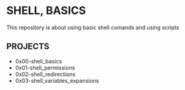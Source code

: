 # SHELL, BASICS
This repository is about using basic shell comands and using scripts
## PROJECTS
- 0x00-shell_basics
- 0x01-shell_permissions
- 0x02-shell_redirections
- 0x03-shell_variables_expansions
